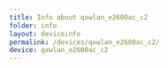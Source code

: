 ```yaml
---
title: Info about qxwlan_e2600ac_c2
folder: info
layout: deviceinfo
permalink: /devices/qxwlan_e2600ac_c2/
device: qxwlan_e2600ac_c2
---
```

